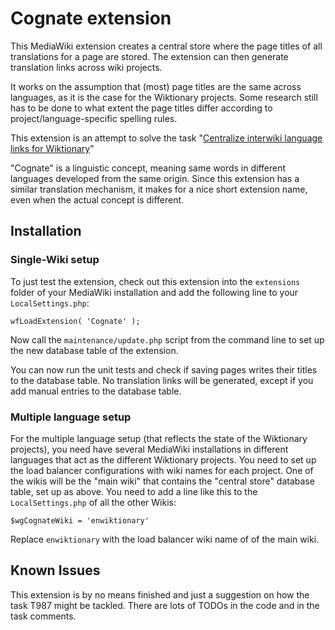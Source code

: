 # Cognate extension

This MediaWiki extension creates a central store where the page titles of all translations for a page are stored. 
The extension can then generate translation links across wiki projects. 

It works on the assumption that (most) page titles are the same across languages, as it is the case for the Wiktionary 
projects. Some research still has to be done to what extent the page titles differ according to project/language-specific
spelling rules.

This extension is an attempt to solve the task
"[Centralize interwiki language links for Wiktionary](https://phabricator.wikimedia.org/T987)"

"Cognate" is a linguistic concept, meaning same words in different languages developed from the same origin. 
Since this extension has a similar translation mechanism, it makes for a nice short extension name, even when the 
actual concept is different.

## Installation
### Single-Wiki setup
To just test the extension, check out this extension into the `extensions` folder of your MediaWiki installation and add 
the following line to  your `LocalSettings.php`:

    wfLoadExtension( 'Cognate' );

Now call the `maintenance/update.php` script from the command line to set up the new database table of the extension.

You can now run the unit tests and check if saving pages writes their titles to the database table. No translation links will be generated, except if you add manual entries to the database table. 

### Multiple language setup
For the multiple language setup (that reflects the state of the Wiktionary projects), you need have several MediaWiki installations in different languages that act as the different Wiktionary projects. You need to set up the load balancer configurations with wiki names for each project. One of the wikis will be the "main wiki" that contains the "central store" database table, set up as above. You need to add a line like this to the `LocalSettings.php` of all the other Wikis:

    $wgCognateWiki = 'enwiktionary'
 
Replace `enwiktionary` with the load balancer wiki name of of the main wiki.
 
## Known Issues
This extension is by no means finished and just a suggestion on how the task T987 might be tackled. There are lots of 
TODOs in the code and in the task comments.  
